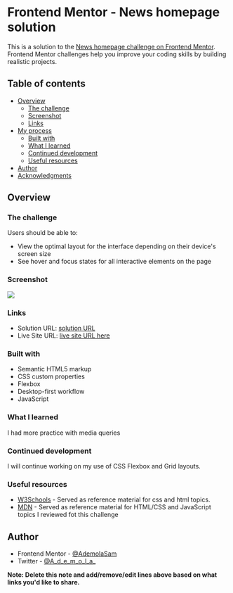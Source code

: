 # Frontend Mentor - News homepage solution

This is a solution to the [News homepage challenge on Frontend Mentor](https://www.frontendmentor.io/challenges/news-homepage-H6SWTa1MFl). Frontend Mentor challenges help you improve your coding skills by building realistic projects. 

## Table of contents

- [Overview](#overview)
  - [The challenge](#the-challenge)
  - [Screenshot](#screenshot)
  - [Links](#links)
- [My process](#my-process)
  - [Built with](#built-with)
  - [What I learned](#what-i-learned)
  - [Continued development](#continued-development)
  - [Useful resources](#useful-resources)
- [Author](#author)
- [Acknowledgments](#acknowledgments)

## Overview

### The challenge

Users should be able to:

- View the optimal layout for the interface depending on their device's screen size
- See hover and focus states for all interactive elements on the page

### Screenshot

![](./screenshot.jpg)

### Links

- Solution URL: [solution URL](https://github.com/AdemolaSam/news-homepage-solution)
- Live Site URL: [live site URL here](https://ademolasam.github.io/news-homepage-solution/)


### Built with

- Semantic HTML5 markup
- CSS custom properties
- Flexbox
- Desktop-first workflow
- JavaScript

### What I learned

I had more practice with media queries


### Continued development

I will continue working on my use of CSS Flexbox and Grid layouts.

### Useful resources

- [W3Schools](https://www.w3schools.com) - Served as reference material for css and html topics.
- [MDN](https://www.developer.mozilla.org) - Served as reference material for HTML/CSS and JavaScript topics I reviewed fot this challenge

## Author

- Frontend Mentor - [@AdemolaSam](https://www.frontendmentor.io/profile/yourusername)
- Twitter - [@A_d_e_m_o_l_a_](https://www.twitter.com/yourusername)

**Note: Delete this note and add/remove/edit lines above based on what links you'd like to share.**


